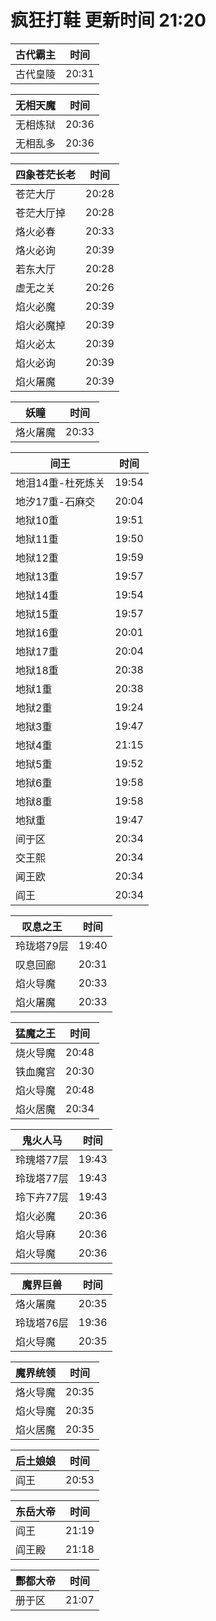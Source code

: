 # 疯狂打鞋 更新时间 21:20

| 古代霸主   | 时间    |
|--------|-------|
| 古代皇陵 | 20:31 |

| 无相天魔   | 时间    |
|--------|-------|
| 无相炼狱 | 20:36 |
| 无相乱多 | 20:36 |

| 四象苍茫长老   | 时间    |
|--------|-------|
| 苍茫大厅 | 20:28 |
| 苍茫大厅掉 | 20:28 |
| 烙火必春 | 20:33 |
| 烙火必询 | 20:39 |
| 若东大厅 | 20:28 |
| 虚无之关 | 20:26 |
| 焰火必魔 | 20:39 |
| 焰火必魔掉 | 20:39 |
| 焰火必太 | 20:39 |
| 焰火必询 | 20:39 |
| 焰火屠魔 | 20:39 |

| 妖瞳   | 时间    |
|--------|-------|
| 烙火屠魔 | 20:33 |

| 间王   | 时间    |
|--------|-------|
| 地泪14重-杜死炼关 | 19:54 |
| 地汐17重-石麻交 | 20:04 |
| 地狱10重 | 19:51 |
| 地狱11重 | 19:50 |
| 地狱12重 | 19:59 |
| 地狱13重 | 19:57 |
| 地狱14重 | 19:54 |
| 地狱15重 | 19:57 |
| 地狱16重 | 20:01 |
| 地狱17重 | 20:04 |
| 地狱18重 | 20:38 |
| 地狱1重 | 20:38 |
| 地狱2重 | 19:24 |
| 地狱3重 | 19:47 |
| 地狱4重 | 21:15 |
| 地狱5重 | 19:52 |
| 地狱6重 | 19:58 |
| 地狱8重 | 19:58 |
| 地狱重 | 19:47 |
| 间于区 | 20:34 |
| 交王熙 | 20:34 |
| 闻王欧 | 20:34 |
| 阎王 | 20:34 |

| 叹息之王   | 时间    |
|--------|-------|
| 玲珑塔79层 | 19:40 |
| 叹息回廊 | 20:31 |
| 焰火导魔 | 20:33 |
| 焰火屠魔 | 20:33 |

| 猛魔之王   | 时间    |
|--------|-------|
| 烧火导魔 | 20:48 |
| 铁血魔宫 | 20:30 |
| 焰火导魔 | 20:48 |
| 焰火居魔 | 20:34 |

| 鬼火人马   | 时间    |
|--------|-------|
| 玲瑰塔77层 | 19:43 |
| 玲珑塔77层 | 19:43 |
| 玲下卉77层 | 19:43 |
| 焰火必魔 | 20:36 |
| 焰火导麻 | 20:36 |
| 焰火导魔 | 20:36 |

| 魔界巨兽   | 时间    |
|--------|-------|
| 烙火屠魔 | 20:35 |
| 玲珑塔76层 | 19:36 |
| 焰火导魔 | 20:35 |

| 魔界统领   | 时间    |
|--------|-------|
| 烙火导魔 | 20:35 |
| 焰火导魔 | 20:35 |
| 焰火居魔 | 20:35 |

| 后土娘娘   | 时间    |
|--------|-------|
| 阎王 | 20:53 |

| 东岳大帝   | 时间    |
|--------|-------|
| 阎王 | 21:19 |
| 阎王殿 | 21:18 |

| 酆都大帝   | 时间    |
|--------|-------|
| 册于区 | 21:07 |